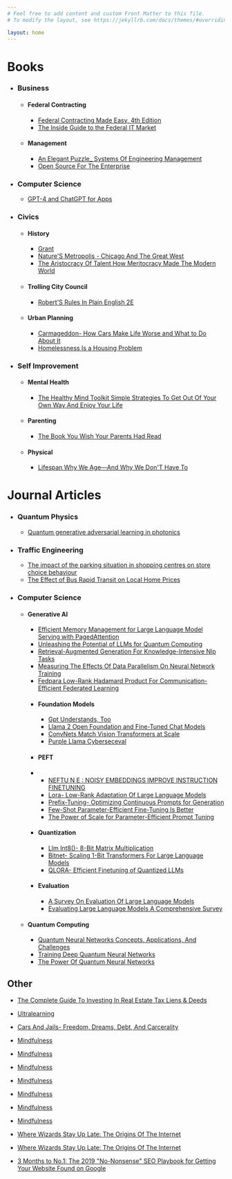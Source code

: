 ```yaml
---
# Feel free to add content and custom Front Matter to this file.
# To modify the layout, see https://jekyllrb.com/docs/themes/#overriding-theme-defaults

layout: home
---
```


# Books

* ### Business
    * #### Federal Contracting
      - [Federal Contracting Made Easy, 4th Edition](summaries/federalcontractingmadeeasy4thedition/index.html)
      - [The Inside Guide to the Federal IT Market](summaries/theinsideguidetothefederalitmarket/index.html)
    * #### Management
      - [An Elegant Puzzle_ Systems Of Engineering Management](summaries/anelegantpuzzlesystemsofengineeringmanagement/index.html)
      - [Open Source For The Enterprise](summaries/opensourcefortheenterprise/index.html)
        
* ### Computer Science
  - [GPT-4 and ChatGPT for Apps](summaries/gpt4andchatgptforapps/index.html)

* ### Civics
  * #### History
    - [Grant](summaries/grant/index.html)
    - [Nature'S Metropolis - Chicago And The Great West](summaries/naturesmetropolischicagoandthegreatwest/index.html)
    - [The Aristocracy Of Talent How Meritocracy Made The Modern World](summaries/thearistocracyoftalenthowmeritocracymadethemodernworld/index.html)
  * #### Trolling City Council
    - [Robert'S Rules In Plain English 2E](summaries/robertsrulesinplainenglish2e/index.html)
  * #### Urban Planning
      - [Carmageddon- How Cars Make Life Worse and What to Do About It](summaries/carmageddonhowcarsmakelifeworseandwhattodoaboutit/index.html)
      - [Homelessness Is a Housing Problem](summaries/homelessnessisahousingproblem/index.html)

* ### Self Improvement
   * #### Mental Health
      - [The Healthy Mind Toolkit Simple Strategies To Get Out Of Your Own Way And Enjoy Your Life](summaries/thehealthymindtoolkitsimplestrategiestogetoutofyourownwayandenjoyyourlife/index.html)
   * #### Parenting
      - [The Book You Wish Your Parents Had Read](summaries/thebookyouwishyourparentshadread/index.html)
   * #### Physical
      - [Lifespan Why We Age—And Why We Don'T Have To](summaries/lifespanwhyweageandwhywedonthaveto/index.html)



# Journal Articles

* ### Quantum Physics
  - [Quantum generative adversarial learning in photonics](summaries/quantumgenerativeadversariallearninginphotonics/index.html)
* ### Traffic Engineering
  - [The impact of the parking situation in shopping centres on store choice behaviour](summaries/theimpactoftheparkingsituationinshoppingcentresonstorechoicebehaviour/index.html)
  - [The Effect of Bus Rapid Transit on Local Home Prices](summaries/theeffectofbusrapidtransitonlocalhomeprices/index.html)
* ### Computer Science
   * #### Generative AI
     - [Efficient Memory Management for Large Language Model Serving with PagedAttention](summaries/efficientmemorymanagementforlargelanguagemodelservingwithpagedattention/index.html)
     - [Unleashing the Potential of LLMs for Quantum Computing](summaries/unleashingthepotentialofllmsforquantumcomputing/index.html)
     - [Retrieval-Augmented Generation For Knowledge-Intensive Nlp Tasks](summaries/retrievalaugmentedgenerationforknowledgeintensivenlptasks/index.html)
     - [Measuring The Effects Of Data Parallelism On Neural Network Training](summaries/measuringtheeffectsofdataparallelismonneuralnetworktraining/index.html)
     - [Fedpara Low-Rank Hadamard Product For Communication-Efficient Federated Learning](summaries/fedparalowrankhadamardproductforcommunicationefficientfederatedlearning/index.html)
     - #### Foundation Models
       - [Gpt Understands, Too](summaries/gptunderstandstoo/index.html)
       - [Llama 2 Open Foundation and Fine-Tuned Chat Models](summaries/llama2openfoundationandfinetunedchatmodels/index.html)
       - [ConvNets Match Vision Transformers at Scale](summaries/convnetsmatchvisiontransformersatscale/index.html)
       - [Purple Llama Cyberseceval](summaries/purplellamacyberseceval/index.html)
     - #### PEFT
     - - [NEFTU N E : NOISY EMBEDDINGS IMPROVE INSTRUCTION FINETUNING](summaries/neftunenoisyembeddingsimproveinstructionfinetuning/index.html)
       - [Lora- Low-Rank Adaptation Of Large Language Models](summaries/loralowrankadaptationoflargelanguagemodels/index.html)
       - [Prefix-Tuning- Optimizing Continuous Prompts for Generation](summaries/prefixtuningoptimizingcontinuouspromptsforgeneration/index.html)
       - [Few-Shot Parameter-Efficient Fine-Tuning Is Better](summaries/fewshotparameterefficientfinetuningisbetter/index.html)
       - [The Power of Scale for Parameter-Efficient Prompt Tuning](summaries/thepowerofscaleforparameterefficientprompttuning/index.html)
     - #### Quantization
       - [Llm Int8()- 8-Bit Matrix Multiplication](summaries/llmint88bitmatrixmultiplication/index.html)
       - [Bitnet- Scaling 1-Bit Transformers For Large Language Models](summaries/bitnetscaling1bittransformersforlargelanguagemodels/index.html)
       - [QLORA- Efficient Finetuning of Quantized LLMs](summaries/qloraefficientfinetuningofquantizedllms/index.html)    
     * #### Evaluation
       - [A Survey On Evaluation Of Large Language Models](summaries/asurveyonevaluationoflargelanguagemodels/index.html)
       - [Evaluating Large Language Models A Comprehensive Survey](summaries/evaluatinglargelanguagemodelsacomprehensivesurvey/index.html)
   * #### Quantum Computing
      - [Quantum Neural Networks Concepts, Applications, And Challenges](summaries/quantumneuralnetworksconceptsapplicationsandchallenges/index.html)
      - [Training Deep Quantum Neural Networks](summaries/trainingdeepquantumneuralnetworks/index.html)
      - [The Power Of Quantum Neural Networks](summaries/thepowerofquantumneuralnetworks/index.html)
  


## Other

- [The Complete Guide To Investing In Real Estate Tax Liens & Deeds](summaries/thecompleteguidetoinvestinginrealestatetaxliensdeeds/index.html)

- [Ultralearning](summaries/ultralearning/index.html)

- [Cars And Jails- Freedom, Dreams, Debt, And Carcerality](summaries/carsandjailsfreedomdreamsdebtandcarcerality/index.html)

- [Mindfulness](summaries/mindfulness/index.html)

- [Mindfulness](summaries/mindfulness/index.html)

- [Mindfulness](summaries/mindfulness/index.html)

- [Mindfulness](summaries/mindfulness/index.html)

- [Mindfulness](summaries/mindfulness/index.html)

- [Mindfulness](summaries/mindfulness/index.html)

- [Mindfulness](summaries/mindfulness/index.html)

- [Where Wizards Stay Up Late: The Origins Of The Internet](summaries/wherewizardsstayuplatetheoriginsoftheinternet/index.html)

- [Where Wizards Stay Up Late: The Origins Of The Internet](summaries/wherewizardsstayuplatetheoriginsoftheinternet/index.html)

- [3 Months to No.1: The 2019 "No-Nonsense" SEO Playbook for Getting Your Website Found on Google](summaries/3monthstono1the2019nononsenseseoplaybookforgettingyourwebsitefoundongoogle/index.html)
